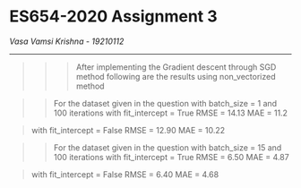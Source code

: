 # ES654-2020 Assignment 3

*Vasa Vamsi Krishna* - *19210112*

------

>>> After implementing the Gradient descent through SGD method following are the results using non_vectorized method

>> For the dataset given in the question with batch_size = 1 and 100 iterations
> with fit_intercept = True
RMSE = 14.13
MAE = 11.2

> with fit_intercept = False
RMSE = 12.90
MAE = 10.22

>> For the dataset given in the question with batch_size = 15 and 100 iterations
> with fit_intercept = True
RMSE = 6.50
MAE = 4.87

> with fit_intercept = False
RMSE = 6.40
MAE = 4.68

 




